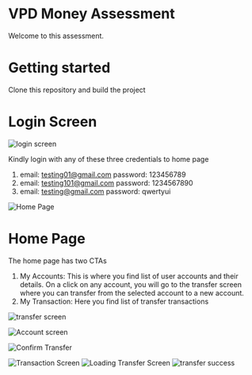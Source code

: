 # VPD Money Assessment

Welcome to this assessment. 
# Getting started
Clone this repository and build the project

# Login Screen
![login screen](https://github.com/whyhay01/VPD-Money/blob/main/loginScreen.png)

Kindly login with any of these three credentials to home page
1. email: testing01@gmail.com password: 123456789
2. email: testing101@gmail.com password: 1234567890
3. email: testing@gmail.com password: qwertyui

![Home Page](https://github.com/whyhay01/VPD-Money/blob/main/homeScreen.png)
# Home Page
The home page has two CTAs
1. My Accounts: This is where you find list of user accounts and their details. On a click on any account, you will go to the transfer screen where you can transfer from the selected account to a new account.
2. My Transaction: Here you find list of transfer transactions

![transfer screen](https://github.com/whyhay01/VPD-Money/blob/main/transferScreen.png)

![Account screen](https://github.com/whyhay01/VPD-Money/blob/main/accountScreen.png)

![Confirm Transfer](https://github.com/whyhay01/VPD-Money/blob/main/confirmTransfer.png)

![Transaction Screen](https://github.com/whyhay01/VPD-Money/blob/main/transactionScreen.png)
![Loading Transfer Screen](https://github.com/whyhay01/VPD-Money/blob/main/loadingTransfer.png)
![transfer success](https://github.com/whyhay01/VPD-Money/blob/main/transferSuccess.png)



